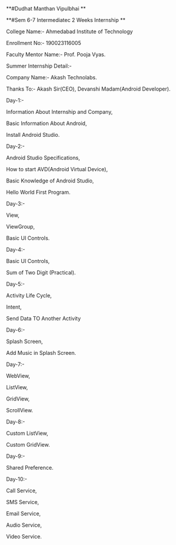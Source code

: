 **#Dudhat Manthan Vipulbhai **

**#Sem 6-7 Intermediatec 2 Weeks Internship **

College Name:- Ahmedabad Institute of Technology

Enrollment No:- 190023116005

Faculty Mentor Name:- Prof. Pooja Vyas.

Summer Internship Detail:-

Company Name:- Akash Technolabs.

Thanks To:- Akash Sir(CEO), Devanshi Madam(Android Developer).

Day-1:-

Information About Internship and Company,

Basic Information About Android,

Install Android Studio.

Day-2:-

Android Studio Specifications,

How to start AVD(Android Virtual Device),

Basic Knowledge of Android Studio,

Hello World First Program.

Day-3:-

View,

ViewGroup,

Basic UI Controls.

Day-4:-

Basic UI Controls,

Sum of Two Digit (Practical).

Day-5:-

Activity Life Cycle,

Intent,

Send Data TO Another Activity

Day-6:-

Splash Screen,

Add Music in Splash Screen.

Day-7:-

WebView,

ListView,

GridView,

ScrollView.

Day-8:-

Custom ListView,

Custom GridView.

Day-9:-

Shared Preference.

Day-10:-

Call Service,

SMS Service,

Email Service,

Audio Service,

Video Service.
